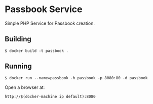 Passbook Service
================

Simple PHP Service for Passbook creation.

Building
--------

    $ docker build -t passbook .

Running
-------

    $ docker run --name=passbook -h passbook -p 8080:80 -d passbook

Open a browser at:

    http://$(docker-machine ip default):8080
